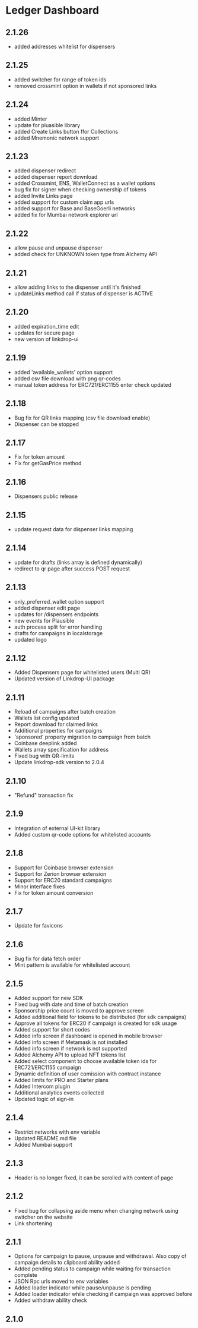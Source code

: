 # Ledger Dashboard

## 2.1.26
- added addresses whitelist for dispensers

## 2.1.25
- added switcher for range of token ids
- removed crossmint option in wallets if not sponsored links

## 2.1.24
- added Minter
- update for pluasible library
- added Create Links button ffor Collections
- added Mnemonic network support

## 2.1.23
- added dispenser redirect
- added dispenser report download
- added Crossmint, ENS, WalletConnect as a wallet options
- bug fix for signer when checking ownership of tokens
- added Invite Links page
- added support for custom claim app urls
- added support for Base and BaseGoerli networks
- added fix for Mumbai network explorer url

## 2.1.22
- allow pause and unpause dispenser
- added check for UNKNOWN token type from Alchemy API

## 2.1.21
- allow adding links to the dispenser until it's finished
- updateLinks method call if status of dispenser is ACTIVE

## 2.1.20
- added expiration_time edit
- updates for secure page
- new version of linkdrop-ui

## 2.1.19
- added 'available_wallets' option support
- added csv file download with png qr-codes
- manual token address for ERC721/ERC1155 enter check updated

## 2.1.18
- Bug fix for QR links mapping (csv file download enable)
- Dispenser can be stopped

## 2.1.17
- Fix for token amount
- Fix for getGasPrice method

## 2.1.16
- Dispensers public release

## 2.1.15
- update request data for dispenser links mapping

## 2.1.14
- update for drafts (links array is defined dynamically)
- redirect to qr page after success POST request

## 2.1.13
- only_preferred_wallet option support
- added dispenser edit page
- updates for /dispensers endpoints
- new events for Plausible
- auth process split for error handling
- drafts for campaigns in localstorage
- updated logo

## 2.1.12
- Added Dispensers page for whitelisted users (Multi QR)
- Updated version of Linkdrop-UI package

## 2.1.11
- Reload of campaigns after batch creation
- Wallets list config updated
- Report download for claimed links
- Additional properties for campaigns
- 'sponsored' property migration to campaign from batch
- Coinbase deeplink added
- Wallets array specification for address
- Fixed bug with QR-limits
- Update linkdrop-sdk version to 2.0.4

## 2.1.10
- "Refund" transaction fix

## 2.1.9
- Integration of external UI-kit library
- Added custom qr-code options for whitelisted accounts 

## 2.1.8
- Support for Coinbase browser extension
- Support for Zerion browser extension
- Support for ERC20 standard campaigns
- Minor interface fixes
- Fix for token amount conversion

## 2.1.7
- Update for favicons

## 2.1.6
- Bug fix for data fetch order
- Mint pattern is available for whitelisted account

## 2.1.5
- Added support for new SDK
- Fixed bug with date and time of batch creation
- Sponsorship price count is moved to approve screen
- Added additional field for tokens to be distributed (for sdk campaigns)
- Approve all tokens for ERC20 if campaign is created for sdk usage
- Added support for short codes
- Added info screen if dashboard is opened in mobile browser
- Added info screen if Metamask is not installed
- Added info screen if network is not supported
- Added Alchemy API to upload NFT tokens list
- Added select component to choose available token ids for ERC721/ERC1155 campaign
- Dynamic definition of user comission with contract instance
- Added limits for PRO and Starter plans
- Added Intercom plugin
- Additional analytics events collected
- Updated logic of sign-in

## 2.1.4
- Restrict networks with env variable 
- Updated README.md file
- Added Mumbai support

## 2.1.3
- Header is no longer fixed, it can be scrolled with content of page

## 2.1.2
- Fixed bug for collapsing aside menu when changing network using switcher on the website
- Link shortening

## 2.1.1
- Options for campaign to pause, unpause and withdrawal. Also copy of campaign details to clipboard ability added
- Added pending status to campaign while waiting for transaction complete
- JSON Rpc urls moved to env variables
- Added loader indicator while pause/unpause is pending
- Added loader indicator while checking if campaign was approved before
- Added withdraw ability check 

## 2.1.0
